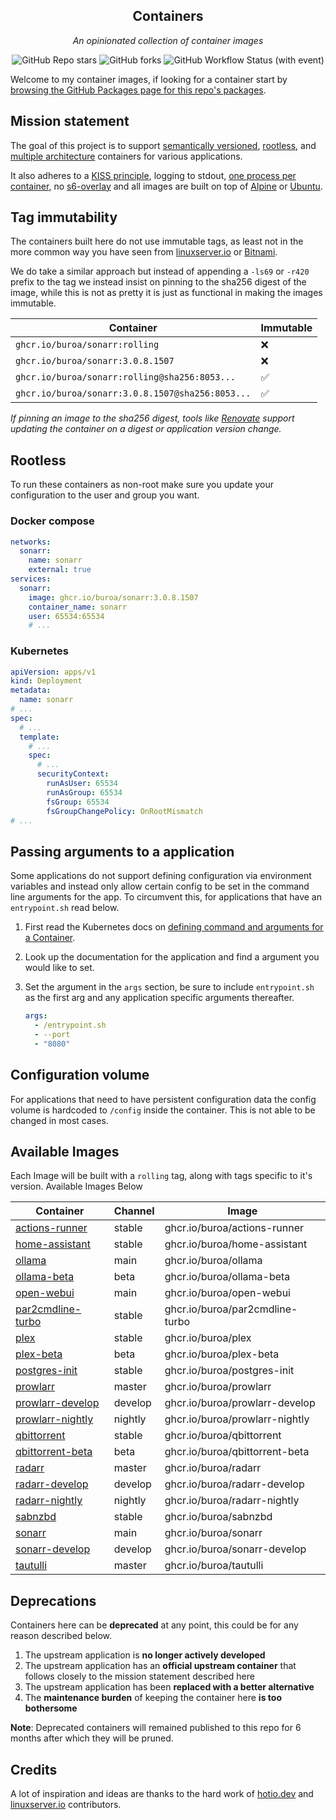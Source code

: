 <!---
NOTE: AUTO-GENERATED FILE
to edit this file, instead edit its template at: ./github/scripts/templates/README.md.j2
-->
<div align="center">


## Containers

_An opinionated collection of container images_

</div>

<div align="center">

![GitHub Repo stars](https://img.shields.io/github/stars/buroa/containers?style=for-the-badge)
![GitHub forks](https://img.shields.io/github/forks/buroa/containers?style=for-the-badge)
![GitHub Workflow Status (with event)](https://img.shields.io/github/actions/workflow/status/buroa/containers/release-scheduled.yaml?style=for-the-badge&label=Scheduled%20Release)

</div>

Welcome to my container images, if looking for a container start by [browsing the GitHub Packages page for this repo's packages](https://github.com/buroa?tab=packages&repo_name=containers).

## Mission statement

The goal of this project is to support [semantically versioned](https://semver.org/), [rootless](https://rootlesscontaine.rs/), and [multiple architecture](https://www.docker.com/blog/multi-arch-build-and-images-the-simple-way/) containers for various applications.

It also adheres to a [KISS principle](https://en.wikipedia.org/wiki/KISS_principle), logging to stdout, [one process per container](https://testdriven.io/tips/59de3279-4a2d-4556-9cd0-b444249ed31e/), no [s6-overlay](https://github.com/just-containers/s6-overlay) and all images are built on top of [Alpine](https://hub.docker.com/_/alpine) or [Ubuntu](https://hub.docker.com/_/ubuntu).

## Tag immutability

The containers built here do not use immutable tags, as least not in the more common way you have seen from [linuxserver.io](https://fleet.linuxserver.io/) or [Bitnami](https://bitnami.com/stacks/containers).

We do take a similar approach but instead of appending a `-ls69` or `-r420` prefix to the tag we instead insist on pinning to the sha256 digest of the image, while this is not as pretty it is just as functional in making the images immutable.

| Container                                          | Immutable |
|----------------------------------------------------|-----------|
| `ghcr.io/buroa/sonarr:rolling`                   | ❌         |
| `ghcr.io/buroa/sonarr:3.0.8.1507`                | ❌         |
| `ghcr.io/buroa/sonarr:rolling@sha256:8053...`    | ✅         |
| `ghcr.io/buroa/sonarr:3.0.8.1507@sha256:8053...` | ✅         |

_If pinning an image to the sha256 digest, tools like [Renovate](https://github.com/renovatebot/renovate) support updating the container on a digest or application version change._

## Rootless

To run these containers as non-root make sure you update your configuration to the user and group you want.

### Docker compose

```yaml
networks:
  sonarr:
    name: sonarr
    external: true
services:
  sonarr:
    image: ghcr.io/buroa/sonarr:3.0.8.1507
    container_name: sonarr
    user: 65534:65534
    # ...
```

### Kubernetes

```yaml
apiVersion: apps/v1
kind: Deployment
metadata:
  name: sonarr
# ...
spec:
  # ...
  template:
    # ...
    spec:
      # ...
      securityContext:
        runAsUser: 65534
        runAsGroup: 65534
        fsGroup: 65534
        fsGroupChangePolicy: OnRootMismatch
# ...
```

## Passing arguments to a application

Some applications do not support defining configuration via environment variables and instead only allow certain config to be set in the command line arguments for the app. To circumvent this, for applications that have an `entrypoint.sh` read below.

1. First read the Kubernetes docs on [defining command and arguments for a Container](https://kubernetes.io/docs/tasks/inject-data-application/define-command-argument-container/).
2. Look up the documentation for the application and find a argument you would like to set.
3. Set the argument in the `args` section, be sure to include `entrypoint.sh` as the first arg and any application specific arguments thereafter.

    ```yaml
    args:
      - /entrypoint.sh
      - --port
      - "8080"
    ```

## Configuration volume

For applications that need to have persistent configuration data the config volume is hardcoded to `/config` inside the container. This is not able to be changed in most cases.

## Available Images

Each Image will be built with a `rolling` tag, along with tags specific to it's version. Available Images Below

Container | Channel | Image
--- | --- | ---
[actions-runner](https://github.com/buroa/containers/pkgs/container/actions-runner) | stable | ghcr.io/buroa/actions-runner
[home-assistant](https://github.com/buroa/containers/pkgs/container/home-assistant) | stable | ghcr.io/buroa/home-assistant
[ollama](https://github.com/buroa/containers/pkgs/container/ollama) | main | ghcr.io/buroa/ollama
[ollama-beta](https://github.com/buroa/containers/pkgs/container/ollama-beta) | beta | ghcr.io/buroa/ollama-beta
[open-webui](https://github.com/buroa/containers/pkgs/container/open-webui) | main | ghcr.io/buroa/open-webui
[par2cmdline-turbo](https://github.com/buroa/containers/pkgs/container/par2cmdline-turbo) | stable | ghcr.io/buroa/par2cmdline-turbo
[plex](https://github.com/buroa/containers/pkgs/container/plex) | stable | ghcr.io/buroa/plex
[plex-beta](https://github.com/buroa/containers/pkgs/container/plex-beta) | beta | ghcr.io/buroa/plex-beta
[postgres-init](https://github.com/buroa/containers/pkgs/container/postgres-init) | stable | ghcr.io/buroa/postgres-init
[prowlarr](https://github.com/buroa/containers/pkgs/container/prowlarr) | master | ghcr.io/buroa/prowlarr
[prowlarr-develop](https://github.com/buroa/containers/pkgs/container/prowlarr-develop) | develop | ghcr.io/buroa/prowlarr-develop
[prowlarr-nightly](https://github.com/buroa/containers/pkgs/container/prowlarr-nightly) | nightly | ghcr.io/buroa/prowlarr-nightly
[qbittorrent](https://github.com/buroa/containers/pkgs/container/qbittorrent) | stable | ghcr.io/buroa/qbittorrent
[qbittorrent-beta](https://github.com/buroa/containers/pkgs/container/qbittorrent-beta) | beta | ghcr.io/buroa/qbittorrent-beta
[radarr](https://github.com/buroa/containers/pkgs/container/radarr) | master | ghcr.io/buroa/radarr
[radarr-develop](https://github.com/buroa/containers/pkgs/container/radarr-develop) | develop | ghcr.io/buroa/radarr-develop
[radarr-nightly](https://github.com/buroa/containers/pkgs/container/radarr-nightly) | nightly | ghcr.io/buroa/radarr-nightly
[sabnzbd](https://github.com/buroa/containers/pkgs/container/sabnzbd) | stable | ghcr.io/buroa/sabnzbd
[sonarr](https://github.com/buroa/containers/pkgs/container/sonarr) | main | ghcr.io/buroa/sonarr
[sonarr-develop](https://github.com/buroa/containers/pkgs/container/sonarr-develop) | develop | ghcr.io/buroa/sonarr-develop
[tautulli](https://github.com/buroa/containers/pkgs/container/tautulli) | master | ghcr.io/buroa/tautulli


## Deprecations

Containers here can be **deprecated** at any point, this could be for any reason described below.

1. The upstream application is **no longer actively developed**
2. The upstream application has an **official upstream container** that follows closely to the mission statement described here
3. The upstream application has been **replaced with a better alternative**
4. The **maintenance burden** of keeping the container here **is too bothersome**

**Note**: Deprecated containers will remained published to this repo for 6 months after which they will be pruned.

## Credits

A lot of inspiration and ideas are thanks to the hard work of [hotio.dev](https://hotio.dev/) and [linuxserver.io](https://www.linuxserver.io/) contributors.